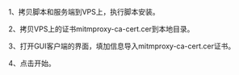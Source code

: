 

1、拷贝脚本和服务端到VPS上，执行脚本安装。

2、拷贝VPS上的证书mitmproxy-ca-cert.cer到本地目录。

3、打开GUI客户端的界面，填加信息导入mitmproxy-ca-cert.cer证书。

4、点击开始。
